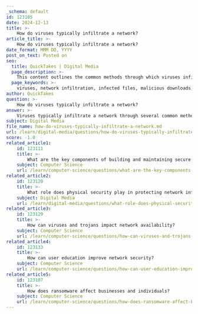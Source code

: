 ```yaml
---
_schema: default
id: 123105
date: 2024-12-13
title: >-
    How do viruses typically infiltrate a network?
article_title: >-
    How do viruses typically infiltrate a network?
date_format: MMM DD, YYYY
post_on_text: Posted on
seo:
  title: QuickTakes | Digital Media
  page_description: >-
    This content outlines the common methods through which viruses infiltrate networks, including infected files, malicious downloads, exploiting software vulnerabilities, social engineering tactics, lateral movement techniques, and human errors, as well as ways to mitigate these risks.
  page_keywords: >-
    viruses, network infiltration, infected files, malicious downloads, exploits, software vulnerabilities, social engineering, lateral movement, human error, cybersecurity, malware, network security, virus spread, user education, security protocols
author: QuickTakes
question: >-
    How do viruses typically infiltrate a network?
answer: >-
    Viruses typically infiltrate a network through several common methods, often exploiting system vulnerabilities or human errors. Here are the primary ways they gain access:\n\n1. **Infected Files**: Viruses can spread through infected files that are shared via email attachments, downloads, or removable media like USB drives. When a user opens an infected file, the virus can execute and begin to replicate itself across the network.\n\n2. **Malicious Downloads**: Users may inadvertently download malware from compromised websites or through malicious links. This can occur when users visit untrusted sites or click on deceptive advertisements.\n\n3. **Exploiting Vulnerabilities**: Cybercriminals often look for weaknesses in software or operating systems. When a vulnerability is identified, attackers can exploit it to gain unauthorized access to a network and install malware.\n\n4. **Social Engineering**: Many viruses infiltrate networks as a result of social engineering tactics, where attackers manipulate individuals into revealing sensitive information or performing actions that compromise security, such as clicking on malicious links.\n\n5. **Lateral Movement**: Once a virus has infiltrated one device on a network, it can use lateral movement techniques to spread to other devices. This involves exploiting existing connections or vulnerabilities within the network to propagate the infection.\n\n6. **Human Error**: Mistakes made by users, such as failing to follow security protocols or neglecting to update software, can create opportunities for viruses to enter a network.\n\nTo mitigate these risks, organizations should implement robust network security measures, including regular updates and patches, user education on security best practices, and the use of managed firewalls to monitor and control incoming and outgoing network traffic.
subject: Digital Media
file_name: how-do-viruses-typically-infiltrate-a-network.md
url: /learn/digital-media/questions/how-do-viruses-typically-infiltrate-a-network
score: -1.0
related_article1:
    id: 123111
    title: >-
        What are the key components of building and maintaining secure networks?
    subject: Computer Science
    url: /learn/computer-science/questions/what-are-the-key-components-of-building-and-maintaining-secure-networks
related_article2:
    id: 123120
    title: >-
        What role does physical security play in protecting network infrastructure?
    subject: Digital Media
    url: /learn/digital-media/questions/what-role-does-physical-security-play-in-protecting-network-infrastructure
related_article3:
    id: 123129
    title: >-
        How can viruses and trojans impact network availability?
    subject: Computer Science
    url: /learn/computer-science/questions/how-can-viruses-and-trojans-impact-network-availability
related_article4:
    id: 123133
    title: >-
        How can user education improve network security?
    subject: Computer Science
    url: /learn/computer-science/questions/how-can-user-education-improve-network-security
related_article5:
    id: 123107
    title: >-
        How does ransomware affect businesses and individuals?
    subject: Computer Science
    url: /learn/computer-science/questions/how-does-ransomware-affect-businesses-and-individuals
---
```


&nbsp;
